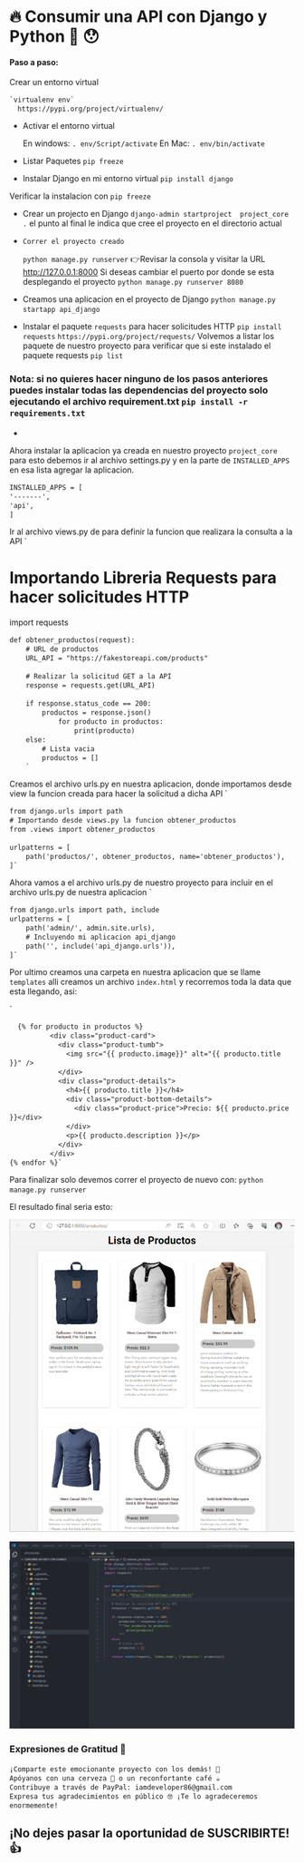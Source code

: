 # 🔥 Consumir una API con Django y Python 🐍 😯

#### Paso a paso:

Crear un entorno virtual

    `virtualenv env`
      https://pypi.org/project/virtualenv/

- Activar el entorno virtual

  En windows: `. env/Script/activate`
  En Mac: `. env/bin/activate`

- Listar Paquetes
  `pip freeze`

- Instalar Django en mi entorno virtual
  `pip install django`

Verificar la instalacion con
`pip freeze`

- Crear un projecto en Django
  `django-admin startproject  project_core .`
  el punto al final le indica que cree el proyecto en el directorio actual

-     Correr el proyecto creado

  `python manage.py runserver`
  👉Revisar la consola y visitar la URL http://127.0.0.1:8000
  Si deseas cambiar el puerto por donde se esta desplegando el proyecto
  `python manage.py runserver 8080`

- Creamos una aplicacion en el proyecto de Django
  `python manage.py startapp api_django`

- Instalar el paquete `requests` para hacer solicitudes HTTP
  `pip install requests`
  `https://pypi.org/project/requests/`
  Volvemos a listar los paquete de nuestro proyecto para verificar que si este instalado el paquete requests `pip list`

### Nota: si no quieres hacer ninguno de los pasos anteriores puedes instalar todas las dependencias del proyecto solo ejecutando el archivo requirement.txt `pip install -r requirements.txt`

-

Ahora instalar la aplicacion ya creada en nuestro proyecto `project_core` para esto debemos ir al archivo settings.py y en la parte de `INSTALLED_APPS` en esa lista agregar la aplicacion.

    INSTALLED_APPS = [
    '-------',
    'api',
    ]

Ir al archivo views.py de para definir la funcion que realizara la consulta a la API
`

# Importando Libreria Requests para hacer solicitudes HTTP

import requests

    def obtener_productos(request):
    	# URL de productos
    	URL_API = "https://fakestoreapi.com/products"

    	# Realizar la solicitud GET a la API
    	response = requests.get(URL_API)

    	if response.status_code == 200:
        	productos = response.json()
        		for producto in productos:
            		print(producto)
    	else:
        	# Lista vacia
        	productos = []
        `

Creamos el archivo urls.py en nuestra aplicacion, donde importamos desde view la funcion creada para hacer la solicitud a dicha API
`

    from django.urls import path
    # Importando desde views.py la funcion obtener_productos
    from .views import obtener_productos

    urlpatterns = [
    	path('productos/', obtener_productos, name='obtener_productos'),
    ]`

Ahora vamos a el archivo urls.py de nuestro proyecto para incluir en el archivo urls.py de nuestra aplicacion
`

    from django.urls import path, include
    urlpatterns = [
    	path('admin/', admin.site.urls),
    	# Incluyendo mi aplicacion api_django
    	path('', include('api_django.urls')),
    ]`

Por ultimo creamos una carpeta en nuestra aplicacion que se llame `templates` alli creamos un archivo `index.html` y recorremos toda la data que esta llegando, asi:

`

      {% for producto in productos %}
    		  <div class="product-card">
    			<div class="product-tumb">
    			  <img src="{{ producto.image}}" alt="{{ producto.title }}" />
    			</div>
    			<div class="product-details">
    			  <h4>{{ producto.title }}</h4>
    			  <div class="product-bottom-details">
    				<div class="product-price">Precio: ${{ producto.price }}</div>
    			  </div>
    			  <p>{{ producto.description }}</p>
    			</div>
    		  </div>
    {% endfor %}`

Para finalizar solo devemos correr el proyecto de nuevo con:
`python manage.py runserver`

El resultado final seria esto:

![](https://raw.githubusercontent.com/urian121/imagenes-proyectos-github/master/consumir-api-con-Django-Urian-viera.png)

![](https://raw.githubusercontent.com/urian121/imagenes-proyectos-github/master/creando-solicitud-api-con-djando.png)

### Expresiones de Gratitud 🎁

    ¡Comparte este emocionante proyecto con los demás! 📢
    Apóyanos con una cerveza 🍺 o un reconfortante café ☕
    Contribuye a través de PayPal: iamdeveloper86@gmail.com
    Expresa tus agradecimientos en público 🤓 ¡Te lo agradeceremos enormemente!

## ¡No dejes pasar la oportunidad de SUSCRIBIRTE! 👍
